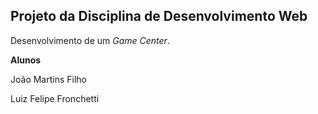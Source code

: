 Projeto da Disciplina de Desenvolvimento Web
----

Desenvolvimento de um *Game Center*.

**Alunos** 

João Martins Filho

Luiz Felipe Fronchetti